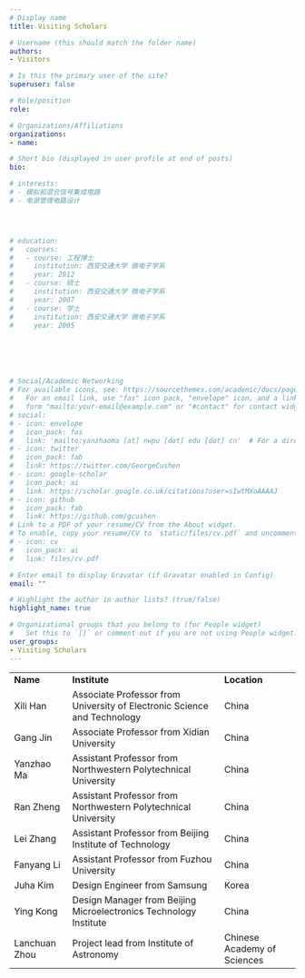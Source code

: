 ```yaml
---
# Display name
title: Visiting Scholars

# Username (this should match the folder name)
authors:
- Visitors

# Is this the primary user of the site?
superuser: false

# Role/position
role: 

# Organizations/Affiliations
organizations:
- name: 

# Short bio (displayed in user profile at end of posts)
bio: 

# interests:
# - 模拟和混合信号集成电路
# - 电源管理电路设计




# education:
#   courses:
#   - course: 工程博士
#     institution: 西安交通大学 微电子学系
#     year: 2012
#   - course: 硕士
#     institution: 西安交通大学 微电子学系
#     year: 2007
#   - course: 学士
#     institution: 西安交通大学 微电子学系
#     year: 2005






# Social/Academic Networking
# For available icons, see: https://sourcethemes.com/academic/docs/page-builder/#icons
#   For an email link, use "fas" icon pack, "envelope" icon, and a link in the
#   form "mailto:your-email@example.com" or "#contact" for contact widget.
# social:
# - icon: envelope
#   icon_pack: fas
#   link: 'mailto:yanzhaoma [at] nwpu [dot] edu [dot] cn'  # For a direct email link, use "mailto:test@example.org".
# - icon: twitter
#   icon_pack: fab
#   link: https://twitter.com/GeorgeCushen
# - icon: google-scholar
#   icon_pack: ai
#   link: https://scholar.google.co.uk/citations?user=sIwtMXoAAAAJ
# - icon: github
#   icon_pack: fab
#   link: https://github.com/gcushen
# Link to a PDF of your resume/CV from the About widget.
# To enable, copy your resume/CV to `static/files/cv.pdf` and uncomment the lines below.
# - icon: cv
#   icon_pack: ai
#   link: files/cv.pdf

# Enter email to display Gravatar (if Gravatar enabled in Config)
email: ""

# Highlight the author in author lists? (true/false)
highlight_name: true

# Organizational groups that you belong to (for People widget)
#   Set this to `[]` or comment out if you are not using People widget.
user_groups:
- Visiting Scholars
---
```


<table>
    <tr>
        <td><b>Name</b></td>
        <td><b>Institute</b></td>
        <td><b>Location</b></td>
    </tr>
    <tr>
        <td>Xili Han</td>
        <td>Associate Professor from University of Electronic Science and Technology</td>
        <td>China</td>
    </tr>
    <tr>
        <td>Gang Jin</td>
        <td>Associate Professor from Xidian University</td>
        <td>China</td>
    </tr>
    <tr>
        <td>Yanzhao Ma</td>
        <td>Assistant Professor from Northwestern Polytechnical University</td>
        <td>China</td>
    </tr>
    <tr>
        <td>Ran Zheng</td>
        <td>Assistant Professor from Northwestern Polytechnical University</td>
        <td>China</td>
    </tr>
    <tr>
        <td>Lei Zhang</td>
        <td>Assistant Professor from Beijing Institute of Technology</td>
        <td>China</td>
    </tr>
    <tr>
        <td>Fanyang Li</td>
        <td>Assistant Professor from Fuzhou University</td>
        <td>China</td>
    </tr>
    <tr>
        <td>Juha Kim</td>
        <td>Design Engineer from Samsung</td>
        <td>Korea</td>
    </tr>
    <tr>
        <td>Ying Kong</td>
        <td>Design Manager from Beijing Microelectronics Technology Institute</td>
        <td>China</td>
    </tr>
    <tr>
        <td>Lanchuan Zhou</td>
        <td>Project lead from Institute of Astronomy</td>
        <td>Chinese Academy of Sciences</td>
    </tr>
</table>